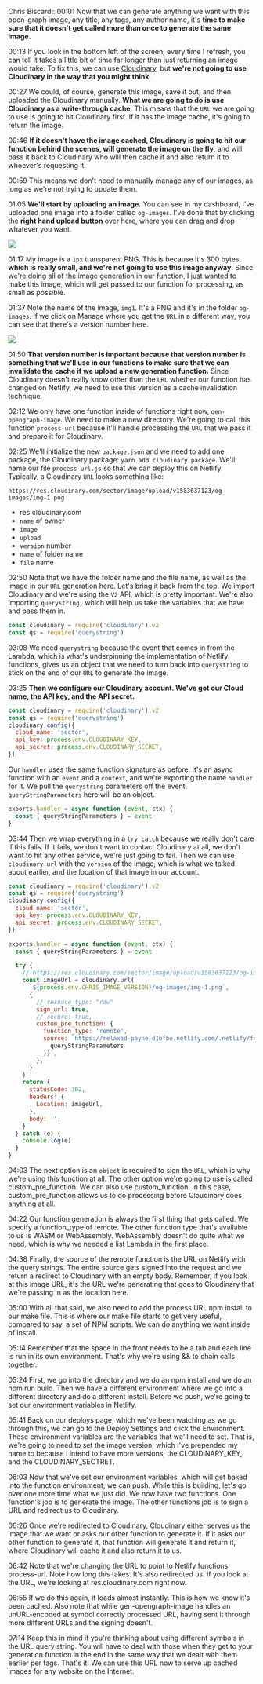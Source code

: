 Chris Biscardi: 00:01 Now that we can generate anything we want with this open-graph image, any title, any tags, any author name, it's **time to make sure that it doesn't get called more than once to generate the same image.**

00:13 If you look in the bottom left of the screen, every time I refresh, you can tell it takes a little bit of time far longer than just returning an image would take. To fix this, we can use [Cloudinary](https://cloudinary.com), but **we're not going to use Cloudinary in the way that you might think**.

00:27 We could, of course, generate this image, save it out, and then uploaded the Cloudinary manually. **What we are going to do is use Cloudinary as a write-through cache**. This means that the `URL` we are going to use is going to hit Cloudinary first. If it has the image cache, it's going to return the image.

00:46 **If it doesn't have the image cached, Cloudinary is going to hit our function behind the scenes, will generate the image on the fly**, and will pass it back to Cloudinary who will then cache it and also return it to whoever's requesting it.

00:59 This means we don't need to manually manage any of our images, as long as we're not trying to update them.

01:05 **We'll start by uploading an image.** You can see in my dashboard, I've uploaded one image into a folder called `og-images`. I've done that by clicking the **right hand upload button** over here, where you can drag and drop whatever you want.

![](../images/10-images/cloudinary.png)

01:17 My image is a `1px` transparent PNG. This is because it's 300 bytes, **which is really small, and we're not going to use this image anyway**. Since we're doing all of the image generation in our function, I just wanted to make this image, which will get passed to our function for processing, as small as possible.

01:37 Note the name of the image, `img1`. It's a PNG and it's in the folder `og-images`. If we click on Manage where you get the `URL` in a different way, you can see that there's a version number here.

![](../images/10-images/dashboard.png)

01:50 **That version number is important because that version number is something that we'll use in our functions to make sure that we can invalidate the cache if we upload a new generation function.** Since Cloudinary doesn't really know other than the `URL` whether our function has changed on Netlify, we need to use this version as a cache invalidation technique.

02:12 We only have one function inside of functions right now, `gen-opengraph-image`. We need to make a new directory. We're going to call this function `process-url` because it'll handle processing the `URL` that we pass it and prepare it for Cloudinary.

02:25 We'll initialize the new `package.json` and we need to add one package, the Cloudinary package: `yarn add cloudinary package`. We'll name our file `process-url.js` so that we can deploy this on Netlify. Typically, a Cloudinary `URL` looks something like:

```
https://res.cloudinary.com/sector/image/upload/v1583637123/og-images/img-1.png
```

- res.cloudinary.com
- `name` of owner
- `image`
- `upload`
- `version` number
- `name` of folder name
- `file` name

02:50 Note that we have the folder name and the file name, as well as the image in our `URL` generation here. Let's bring it back from the top. We import Cloudinary and we're using the `V2` API, which is pretty important. We're also importing `querystring,` which will help us take the variables that we have and pass them in.

```js
const cloudinary = require('cloudinary').v2
const qs = require('querystring')
```

03:08 We need `querystring` because the event that comes in from the Lambda, which is what's underpinning the implementation of Netlify functions, gives us an object that we need to turn back into `querystring` to stick on the end of our `URL` to generate the image.

03:25 **Then we configure our Cloudinary account. We've got our Cloud name, the API key, and the API secret.**

```js
const cloudinary = require('cloudinary').v2
const qs = require('querystring')
cloudinary.config({
  cloud_name: 'sector',
  api_key: process.env.CLOUDINARY_KEY,
  api_secret: process.env.CLOUDINARY_SECRET,
})
```

Our `handler` uses the same function signature as before. It's an async function with an `event` and a `context`, and we're exporting the name `handler` for it. We pull the `querystring` parameters off the event. `queryStringParameters` here will be an object.

```js
exports.handler = async function (event, ctx) {
  const { queryStringParameters } = event
}
```

03:44 Then we wrap everything in a `try catch` because we really don't care if this fails. If it fails, we don't want to contact Cloudinary at all, we don't want to hit any other service, we're just going to fail. Then we can use `cloudinary.url` with the `version` of the image, which is what we talked about earlier, and the location of that image in our account.

```js
const cloudinary = require('cloudinary').v2
const qs = require('querystring')
cloudinary.config({
  cloud_name: 'sector',
  api_key: process.env.CLOUDINARY_KEY,
  api_secret: process.env.CLOUDINARY_SECRET,
})

exports.handler = async function (event, ctx) {
  const { queryStringParameters } = event

  try {
    // https://res.cloudinary.com/sector/image/upload/v1583637123/og-images/img-1.png
    const imageUrl = cloudinary.url(
      `${process.env.CHRIS_IMAGE_VERSION}/og-images/img-1.png`,
      {
        // resouce_type: "raw"
        sign_url: true,
        // secure: true,
        custom_pre_function: {
          function_type: 'remote',
          source: `https://relaxed-payne-d1bfbe.netlify.com/.netlify/functions/gen-opengraph-image?${qs.stringify(
            queryStringParameters
          )}`,
        },
      }
    )
    return {
      statusCode: 302,
      headers: {
        Location: imageUrl,
      },
      body: '',
    }
  } catch (e) {
    console.log(e)
  }
}
```

04:03 The next option is an `object` is required to sign the `URL`, which is why we're using this function at all. The other option we're going to use is called custom_pre_function. We can also use custom_function. In this case, custom_pre_function allows us to do processing before Cloudinary does anything at all.

04:22 Our function generation is always the first thing that gets called. We specify a function_type of remote. The other function type that's available to us is WASM or WebAssembly. WebAssembly doesn't do quite what we need, which is why we needed a list Lambda in the first place.

04:38 Finally, the source of the remote function is the URL on Netlify with the query strings. The entire source gets signed into the request and we return a redirect to Cloudinary with an empty body. Remember, if you look at this image URL, it's the URL we're generating that goes to Cloudinary that we're passing in as the location here.

05:00 With all that said, we also need to add the process URL npm install to our make file. This is where our make file starts to get very useful, compared to say, a set of NPM scripts. We can do anything we want inside of install.

05:14 Remember that the space in the front needs to be a tab and each line is run in its own environment. That's why we're using && to chain calls together.

05:24 First, we go into the directory and we do an npm install and we do an npm run build. Then we have a different environment where we go into a different directory and do a different install. Before we push, we're going to set our environment variables in Netlify.

05:41 Back on our deploys page, which we've been watching as we go through this, we can go to the Deploy Settings and click the Environment. These environment variables are the variables that we'll need to set. That is, we're going to need to set the image version, which I've prepended my name to because I intend to have more versions, the CLOUDINARY_KEY, and the CLOUDINARY_SECTRET.

06:03 Now that we've set our environment variables, which will get baked into the function environment, we can push. While this is building, let's go over one more time what we just did. We now have two functions. One function's job is to generate the image. The other functions job is to sign a URL and redirect us to Cloudinary.

06:26 Once we're redirected to Cloudinary, Cloudinary either serves us the image that we want or asks our other function to generate it. If it asks our other function to generate it, that function will generate it and return it, where Cloudinary will cache it and also return it to us.

06:42 Note that we're changing the URL to point to Netlify functions process-url. Note how long this takes. It's also redirected us. If you look at the URL, we're looking at res.cloudinary.com right now.

06:55 If we do this again, it loads almost instantly. This is how we know it's been cached. Also note that while gen-opengraph-image handles an unURL-encoded at symbol correctly processed URL, having sent it through more different URLs and the signing doesn't.

07:14 Keep this in mind if you're thinking about using different symbols in the URL query string. You will have to deal with those when they get to your generation function in the end in the same way that we dealt with them earlier per tags. That's it. We can use this URL now to serve up cached images for any website on the Internet.
